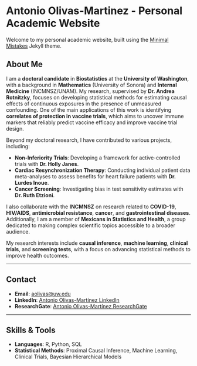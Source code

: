 # Antonio Olivas-Martinez - Personal Academic Website

Welcome to my personal academic website, built using the [Minimal Mistakes](https://mmistakes.github.io/minimal-mistakes/) Jekyll theme.

## About Me

I am a **doctoral candidate** in **Biostatistics** at the **University of Washington**, with a background in **Mathematics** (University of Sonora) and **Internal Medicine** (INCMNSZ/UNAM). My research, supervised by **Dr. Andrea Rotnitzky**, focuses on developing statistical methods for estimating causal effects of continuous exposures in the presence of unmeasured confounding. One of the main applications of this work is identifying **correlates of protection in vaccine trials**, which aims to uncover immune markers that reliably predict vaccine efficacy and improve vaccine trial design.

Beyond my doctoral research, I have contributed to various projects, including:

- **Non-Inferiority Trials**: Developing a framework for active-controlled trials with **Dr. Holly Janes**.
- **Cardiac Resynchronization Therapy**: Conducting individual patient data meta-analyses to assess benefits for heart failure patients with **Dr. Lurdes Inoue**.
- **Cancer Screening**: Investigating bias in test sensitivity estimates with **Dr. Ruth Etzioni**.

I also collaborate with the **INCMNSZ** on research related to **COVID-19**, **HIV/AIDS**, **antimicrobial resistance**, **cancer**, and **gastrointestinal diseases**. Additionally, I am a member of **Mexicans in Statistics and Health**, a group dedicated to making complex scientific topics accessible to a broader audience.

My research interests include **causal inference**, **machine learning**, **clinical trials**, and **screening tests**, with a focus on advancing statistical methods to improve health outcomes.

---

## Contact

- **Email**: aolivas@uw.edu
- **LinkedIn**: [Antonio Olivas-Martínez LinkedIn](https://www.linkedin.com/in/antonio-olivas-martinez-490236198/)
- **ResearchGate**: [Antonio Olivas-Martínez ResearchGate](https://www.researchgate.net/profile/Antonio-Olivas-Martinez)

---

## Skills & Tools

- **Languages**: R, Python, SQL
- **Statistical Methods**: Proximal Causal Inference, Machine Learning, Clinical Trials, Bayesian Hierarchical Models
